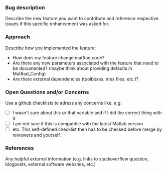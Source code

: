 ### Bug description
Describe the new feature you want to contribute and reference respective issues if this specific enhancement was asked for.

### Approach
Describe how you implemented the feature:
- How does my feature change matRad code?
- Are there any new parameters associated with the feature that need to be documented? (maybe think about providing defaults in MatRad_Config)
- Are there external dependencies (toolboxes, mex files, etc.)?

### Open Questions and/or Concerns
Use a github checklists to adress any concerns like. e.g.
- [ ] I wasn't sure about this or that variable and if I did the correct thing with it
- [ ] I am not sure if this is compatible with the latest Matlab version
- [ ] etc.
This self-defined checklist then has to be checked before merge by reviewers and yourself.

### References
Any helpful external information (e.g. links to stackoverflow question, blogposts, external software websites, etc.)
